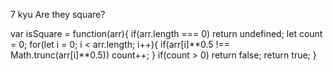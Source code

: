 7 kyu
Are they square?

var isSquare = function(arr){
if(arr.length === 0) return  undefined;
let count = 0;
  for(let i = 0; i < arr.length; i++){
    if(arr[i]**0.5 !== Math.trunc(arr[i]**0.5))
      count++;
  }
  if(count > 0) return false;
    return true;
}
